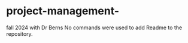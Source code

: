 # project-management-
fall 2024 with Dr Berns
No commands were used to add Readme to the repository. 
